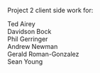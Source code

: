 Project 2 client side work for:

Ted Airey<br>
Davidson Bock<br>
Phil Gerringer<br>
Andrew Newman<br>
Gerald Roman-Gonzalez<br>
Sean Young<br>
